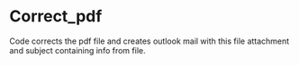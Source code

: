 # Correct_pdf
Code corrects the pdf file and creates outlook mail with this file attachment and subject containing info from file.
